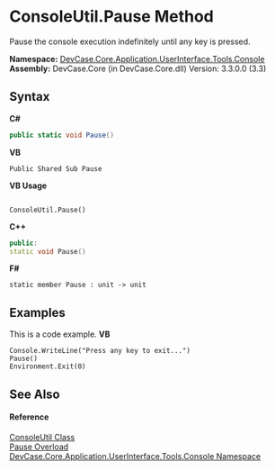 # ConsoleUtil.Pause Method 
 

Pause the console execution indefinitely until any key is pressed.

**Namespace:**&nbsp;<a href="N_DevCase_Core_Application_UserInterface_Tools_Console">DevCase.Core.Application.UserInterface.Tools.Console</a><br />**Assembly:**&nbsp;DevCase.Core (in DevCase.Core.dll) Version: 3.3.0.0 (3.3)

## Syntax

**C#**<br />
``` C#
public static void Pause()
```

**VB**<br />
``` VB
Public Shared Sub Pause
```

**VB Usage**<br />
``` VB Usage

ConsoleUtil.Pause()
```

**C++**<br />
``` C++
public:
static void Pause()
```

**F#**<br />
``` F#
static member Pause : unit -> unit 

```


## Examples
This is a code example. 
**VB**<br />
``` VB
Console.WriteLine("Press any key to exit...")
Pause()
Environment.Exit(0)
```


## See Also


#### Reference
<a href="T_DevCase_Core_Application_UserInterface_Tools_Console_ConsoleUtil">ConsoleUtil Class</a><br /><a href="Overload_DevCase_Core_Application_UserInterface_Tools_Console_ConsoleUtil_Pause">Pause Overload</a><br /><a href="N_DevCase_Core_Application_UserInterface_Tools_Console">DevCase.Core.Application.UserInterface.Tools.Console Namespace</a><br />